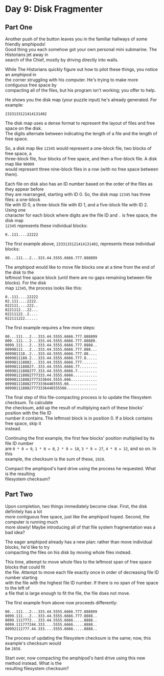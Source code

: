 # Day 9: Disk Fragmenter  
## Part One  

Another push of the button leaves you in the familiar hallways of some friendly amphipods!  
Good thing you each somehow got your own personal mini submarine. The Historians jet away in  
search of the Chief, mostly by driving directly into walls.  

While The Historians quickly figure out how to pilot these things, you notice an amphipod in  
the corner struggling with his computer. He's trying to make more contiguous free space by  
compacting all of the files, but his program isn't working; you offer to help.  

He shows you the disk map (your puzzle input) he's already generated. For example:  

```  
2333133121414131402  
```  

The disk map uses a dense format to represent the layout of files and free space on the disk.  
The digits alternate between indicating the length of a file and the length of free space.  

So, a disk map like `12345` would represent a one-block file, two blocks of free space, a  
three-block file, four blocks of free space, and then a five-block file. A disk map like `90909`  
would represent three nine-block files in a row (with no free space between them).  

Each file on disk also has an ID number based on the order of the files as they appear before  
they are rearranged, starting with ID 0. So, the disk map `12345` has three files: a one-block  
file with ID 0, a three-block file with ID 1, and a five-block file with ID 2. Using one  
character for each block where digits are the file ID and `.` is free space, the disk map  
`12345` represents these individual blocks:  

```  
0..111....22222  
```  

The first example above, `2333133121414131402`, represents these individual blocks:  

```  
00...111...2...333.44.5555.6666.777.888899  
```  

The amphipod would like to move file blocks one at a time from the end of the disk to the  
leftmost free space block (until there are no gaps remaining between file blocks). For the disk  
map `12345`, the process looks like this:  

```  
0..111....22222  
02.111....2222.  
022111....222..  
0221112...22...  
02211122..2....  
022111222......  
```  

The first example requires a few more steps:  

```  
00...111...2...333.44.5555.6666.777.888899  
009..111...2...333.44.5555.6666.777.88889.  
0099.111...2...333.44.5555.6666.777.8888..  
00998111...2...333.44.5555.6666.777.888...  
009981118..2...333.44.5555.6666.777.88....  
0099811188.2...333.44.5555.6666.777.8.....  
009981118882...333.44.5555.6666.777.......  
0099811188827..333.44.5555.6666.77........  
00998111888277.333.44.5555.6666.7.........  
009981118882777333.44.5555.6666...........  
009981118882777333644.5555.666............  
00998111888277733364465555.66.............  
0099811188827773336446555566..............  
```  

The final step of this file-compacting process is to update the filesystem checksum. To calculate  
the checksum, add up the result of multiplying each of these blocks' position with the file ID  
number it contains. The leftmost block is in position 0. If a block contains free space, skip it  
instead.  

Continuing the first example, the first few blocks' position multiplied by its file ID number  
are `0 * 0 = 0`, `1 * 0 = 0`, `2 * 9 = 18`, `3 * 9 = 27`, `4 * 8 = 32`, and so on. In this  
example, the checksum is the sum of these, `1928`.  

Compact the amphipod's hard drive using the process he requested. What is the resulting  
filesystem checksum?  

## Part Two  

Upon completion, two things immediately become clear. First, the disk definitely has a lot  
more contiguous free space, just like the amphipod hoped. Second, the computer is running much  
more slowly! Maybe introducing all of that file system fragmentation was a bad idea?  

The eager amphipod already has a new plan: rather than move individual blocks, he'd like to try  
compacting the files on his disk by moving whole files instead.  

This time, attempt to move whole files to the leftmost span of free space blocks that could fit  
the file. Attempt to move each file exactly once in order of decreasing file ID number starting  
with the file with the highest file ID number. If there is no span of free space to the left of  
a file that is large enough to fit the file, the file does not move.  

The first example from above now proceeds differently:  

```  
00...111...2...333.44.5555.6666.777.888899  
0099.111...2...333.44.5555.6666.777.8888..  
0099.1117772...333.44.5555.6666.....8888..  
0099.111777244.333....5555.6666.....8888..  
00992111777.44.333....5555.6666.....8888..  
```  

The process of updating the filesystem checksum is the same; now, this example's checksum would  
be `2858`.  

Start over, now compacting the amphipod's hard drive using this new method instead. What is the  
resulting filesystem checksum?  
